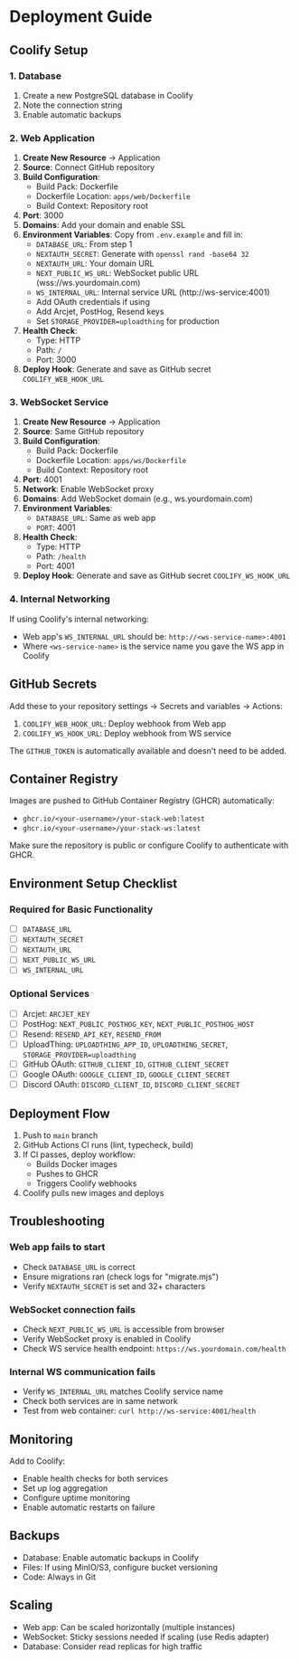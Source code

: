 # Deployment Guide

## Coolify Setup

### 1. Database

1. Create a new PostgreSQL database in Coolify
2. Note the connection string
3. Enable automatic backups

### 2. Web Application

1. **Create New Resource** → Application
2. **Source**: Connect GitHub repository
3. **Build Configuration**:
    - Build Pack: Dockerfile
    - Dockerfile Location: `apps/web/Dockerfile`
    - Build Context: Repository root
4. **Port**: 3000
5. **Domains**: Add your domain and enable SSL
6. **Environment Variables**: Copy from `.env.example` and fill in:
    - `DATABASE_URL`: From step 1
    - `NEXTAUTH_SECRET`: Generate with `openssl rand -base64 32`
    - `NEXTAUTH_URL`: Your domain URL
    - `NEXT_PUBLIC_WS_URL`: WebSocket public URL (wss://ws.yourdomain.com)
    - `WS_INTERNAL_URL`: Internal service URL (http://ws-service:4001)
    - Add OAuth credentials if using
    - Add Arcjet, PostHog, Resend keys
    - Set `STORAGE_PROVIDER=uploadthing` for production
7. **Health Check**:
    - Type: HTTP
    - Path: `/`
    - Port: 3000
8. **Deploy Hook**: Generate and save as GitHub secret `COOLIFY_WEB_HOOK_URL`

### 3. WebSocket Service

1. **Create New Resource** → Application
2. **Source**: Same GitHub repository
3. **Build Configuration**:
    - Build Pack: Dockerfile
    - Dockerfile Location: `apps/ws/Dockerfile`
    - Build Context: Repository root
4. **Port**: 4001
5. **Network**: Enable WebSocket proxy
6. **Domains**: Add WebSocket domain (e.g., ws.yourdomain.com)
7. **Environment Variables**:
    - `DATABASE_URL`: Same as web app
    - `PORT`: 4001
8. **Health Check**:
    - Type: HTTP
    - Path: `/health`
    - Port: 4001
9. **Deploy Hook**: Generate and save as GitHub secret `COOLIFY_WS_HOOK_URL`

### 4. Internal Networking

If using Coolify's internal networking:

- Web app's `WS_INTERNAL_URL` should be: `http://<ws-service-name>:4001`
- Where `<ws-service-name>` is the service name you gave the WS app in Coolify

## GitHub Secrets

Add these to your repository settings → Secrets and variables → Actions:

1. `COOLIFY_WEB_HOOK_URL`: Deploy webhook from Web app
2. `COOLIFY_WS_HOOK_URL`: Deploy webhook from WS service

The `GITHUB_TOKEN` is automatically available and doesn't need to be added.

## Container Registry

Images are pushed to GitHub Container Registry (GHCR) automatically:

- `ghcr.io/<your-username>/your-stack-web:latest`
- `ghcr.io/<your-username>/your-stack-ws:latest`

Make sure the repository is public or configure Coolify to authenticate with GHCR.

## Environment Setup Checklist

### Required for Basic Functionality

- [ ] `DATABASE_URL`
- [ ] `NEXTAUTH_SECRET`
- [ ] `NEXTAUTH_URL`
- [ ] `NEXT_PUBLIC_WS_URL`
- [ ] `WS_INTERNAL_URL`

### Optional Services

- [ ] Arcjet: `ARCJET_KEY`
- [ ] PostHog: `NEXT_PUBLIC_POSTHOG_KEY`, `NEXT_PUBLIC_POSTHOG_HOST`
- [ ] Resend: `RESEND_API_KEY`, `RESEND_FROM`
- [ ] UploadThing: `UPLOADTHING_APP_ID`, `UPLOADTHING_SECRET`, `STORAGE_PROVIDER=uploadthing`
- [ ] GitHub OAuth: `GITHUB_CLIENT_ID`, `GITHUB_CLIENT_SECRET`
- [ ] Google OAuth: `GOOGLE_CLIENT_ID`, `GOOGLE_CLIENT_SECRET`
- [ ] Discord OAuth: `DISCORD_CLIENT_ID`, `DISCORD_CLIENT_SECRET`

## Deployment Flow

1. Push to `main` branch
2. GitHub Actions CI runs (lint, typecheck, build)
3. If CI passes, deploy workflow:
    - Builds Docker images
    - Pushes to GHCR
    - Triggers Coolify webhooks
4. Coolify pulls new images and deploys

## Troubleshooting

### Web app fails to start

- Check `DATABASE_URL` is correct
- Ensure migrations ran (check logs for "migrate.mjs")
- Verify `NEXTAUTH_SECRET` is set and 32+ characters

### WebSocket connection fails

- Check `NEXT_PUBLIC_WS_URL` is accessible from browser
- Verify WebSocket proxy is enabled in Coolify
- Check WS service health endpoint: `https://ws.yourdomain.com/health`

### Internal WS communication fails

- Verify `WS_INTERNAL_URL` matches Coolify service name
- Check both services are in same network
- Test from web container: `curl http://ws-service:4001/health`

## Monitoring

Add to Coolify:

- Enable health checks for both services
- Set up log aggregation
- Configure uptime monitoring
- Enable automatic restarts on failure

## Backups

- Database: Enable automatic backups in Coolify
- Files: If using MinIO/S3, configure bucket versioning
- Code: Always in Git

## Scaling

- Web app: Can be scaled horizontally (multiple instances)
- WebSocket: Sticky sessions needed if scaling (use Redis adapter)
- Database: Consider read replicas for high traffic
